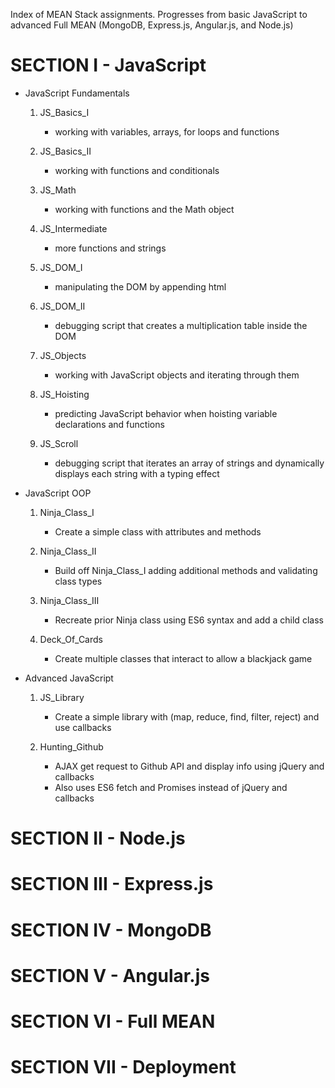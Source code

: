 Index of MEAN Stack assignments.  Progresses from basic JavaScript to advanced Full MEAN (MongoDB, Express.js, Angular.js, and Node.js)

SECTION I - JavaScript
====================================================================================

- JavaScript Fundamentals

	1. JS_Basics_I
		- working with variables, arrays, for loops and functions

	2. JS_Basics_II
		- working with functions and conditionals

	3. JS_Math
		- working with functions and the Math object

	4. JS_Intermediate
		- more functions and strings

	5. JS_DOM_I
		- manipulating the DOM by appending html

	6. JS_DOM_II
		- debugging script that creates a multiplication table inside the DOM

	7. JS_Objects
		- working with JavaScript objects and iterating through them

	8. JS_Hoisting
		- predicting JavaScript behavior when hoisting variable declarations and functions

	9. JS_Scroll
		- debugging script that iterates an array of strings and dynamically displays each string with a typing effect


- JavaScript OOP
	
	1. Ninja_Class_I
		- Create a simple class with attributes and methods

	2. Ninja_Class_II
		- Build off Ninja_Class_I adding additional methods and validating class types

	3. Ninja_Class_III
		- Recreate prior Ninja class using ES6 syntax and add a child class

	4. Deck_Of_Cards
		- Create multiple classes that interact to allow a blackjack game


- Advanced JavaScript

	1. JS_Library
		- Create a simple library with (map, reduce, find, filter, reject) and use callbacks

	2. Hunting_Github
		- AJAX get request to Github API and display info using jQuery and callbacks
		- Also uses ES6 fetch and Promises instead of jQuery and callbacks


SECTION II - Node.js
==================================================================================


SECTION III - Express.js
==================================================================================

SECTION IV - MongoDB
==================================================================================

SECTION V - Angular.js
==================================================================================

SECTION VI - Full MEAN
==================================================================================

SECTION VII - Deployment
==================================================================================






